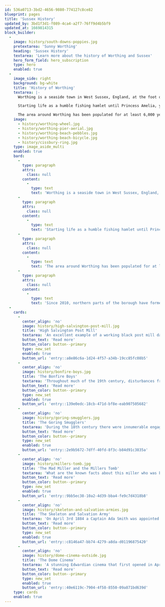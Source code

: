 ```yaml
---
id: 536a0713-3bd2-4656-9880-774127c8ce82
blueprint: pages
title: 'Sussex History'
updated_by: 3bd1f3d1-f089-4ca4-a2f7-76ff9d4b5bf9
updated_at: 1669814315
block_builder:
  -
    image: history/south-downs-poppies.jpg
    pretextarea: 'Sunny Worthing'
    heading: 'Sussex History'
    textarea: 'Learn more about the history of Worthing and Sussex'
    hero_form_field: hero_subscription
    type: hero
    enabled: true
  -
    image_side: right
    background: bg-white
    title: 'History of Worthing'
    textarea: |-
      Worthing is a seaside town in West Sussex, England, at the foot of the South Downs, west of Brighton, and east of Chichester.

      Starting life as a humble fishing hamlet until Princess Amelia, youngest daughter of George III, visited it in 1798. Writers Oscar Wilde and Harold Pinter lived and worked in the town. 

      The area around Worthing has been populated for at least 6,000 years and contains Britain's greatest concentration of Stone Age flint mines, which are some of the earliest mines in Europe. The Iron Age hill fort of Cissbury Ring is one of Britain's largest.
    image:
      - history/worthing-wheel.jpg
      - history/worthing-pier-aerial.jpg
      - history/worthing-beach-pebbles.jpg
      - history/worthing-beach-bicycle.jpg
      - history/cissbury-ring.jpg
    type: image_aside_multi
    enabled: true
    bard:
      -
        type: paragraph
        attrs:
          class: null
        content:
          -
            type: text
            text: 'Worthing is a seaside town in West Sussex, England, at the foot of the South Downs, west of Brighton, and east of Chichester.'
      -
        type: paragraph
        attrs:
          class: null
        content:
          -
            type: text
            text: 'Starting life as a humble fishing hamlet until Princess Amelia, youngest daughter of George III, visited it in 1798. Writers Oscar Wilde and Harold Pinter lived and worked in the town. '
      -
        type: paragraph
        attrs:
          class: null
        content:
          -
            type: text
            text: 'The area around Worthing has been populated for at least 6,000 years and contains Britain''s greatest concentration of Stone Age flint mines, which are some of the earliest mines in Europe. The Iron Age hill fort of Cissbury Ring is one of Britain''s largest.'
      -
        type: paragraph
        attrs:
          class: null
        content:
          -
            type: text
            text: 'Since 2010, northern parts of the borough have formed part of the South Downs National Park. In 2019 Worthing Pier was named the best in Britain.'
  -
    cards:
      -
        center_align: 'no'
        image: history/high-salvington-post-mill.jpg
        title: 'High Salvington Post Mill'
        textarea: 'An excellent example of a working black post mill dating from between approximately 1700 – 1720.'
        button_text: 'Read more'
        button_color: button--primary
        type: new_set
        enabled: true
        button_url: 'entry::a8e86c6a-1d24-4f57-a34b-19cc85fc08b5'
      -
        center_align: 'no'
        image: history/bonfire-boys.jpg
        title: 'The Bonfire Boys'
        textarea: 'Throughout much of the 19th century, disturbances frequently occurred on Guy Fawkes Night in Worthing.'
        button_text: 'Read more'
        button_color: button--primary
        type: new_set
        enabled: true
        button_url: 'entry::139e0edc-18cb-471d-bf8e-eab907505682'
      -
        center_align: 'no'
        image: history/goring-smugglers.jpg
        title: 'The Goring Smugglers'
        textarea: 'During the 18th century there were innumerable engagements between smugglers and customs men.'
        button_text: 'Read more'
        button_color: button--primary
        type: new_set
        enabled: true
        button_url: 'entry::2e9b5672-7dff-40fd-8f3c-b84d91c3835a'
      -
        center_align: 'no'
        image: history/millers-tomb.jpg
        title: 'The Mad Miller and the Millers Tomb'
        textarea: 'What are the known facts about this miller who was born in 1709 and died in 1793?'
        button_text: 'Read more'
        button_color: button--primary
        type: new_set
        enabled: true
        button_url: 'entry::9bb5ec38-10a2-4d39-bba4-fe9c7d4318b8'
      -
        center_align: 'no'
        image: history/skeleton-and-salvation-armies.jpg
        title: 'The Skeleton and Salvation Army'
        textarea: 'On April 3rd 1884 a Captain Ada Smith was appointed as the new officer in charge of the Worthing Salvation Army.'
        button_text: 'Read more'
        button_color: button--primary
        type: new_set
        enabled: true
        button_url: 'entry::c8146a47-bb74-4279-a8da-d01196875420'
      -
        center_align: 'no'
        image: history/dome-cinema-outside.jpg
        title: 'The Dome Cinema'
        textarea: 'A stunning Edwardian cinema that first opened in April 1911. It has now been fully restored to its former glory and is open to the public.'
        button_text: 'Read more'
        button_color: button--primary
        type: new_set
        enabled: true
        button_url: 'entry::40e6119c-7904-4f58-8550-09a871bd639d'
    type: cards
    enabled: true
---
```

